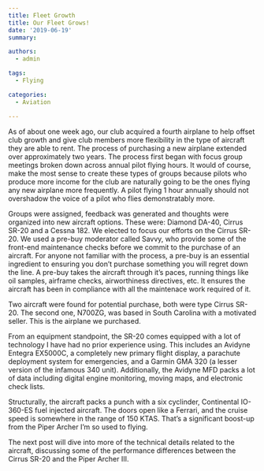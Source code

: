 ```yaml
---
title: Fleet Growth
title: Our Fleet Grows!
date: '2019-06-19'
summary:

authors:
  - admin

tags:
  - Flying

categories:
  - Aviation

---
```

As of about one week ago, our club acquired a fourth airplane to help offset club growth and give club members more flexibility in the type of aircraft they are able to rent. The process of purchasing a new airplane extended over approximately two years. The process first began with focus group meetings broken down across annual pilot flying hours. It would of course, make the most sense to create these types of groups because pilots who produce more income for the club are naturally going to be the ones flying any new airplane more frequently. A pilot flying 1 hour annually should not overshadow the voice of a pilot who flies demonstratably more.

Groups were assigned, feedback was generated and thoughts were organized into new aircraft options. These were: Diamond DA-40, Cirrus SR-20 and a Cessna 182. We elected to focus our efforts on the Cirrus SR-20. We used a pre-buy moderator called Savvy, who provide some of the front-end maintenance checks before we commit to the purchase of an aircraft. For anyone not familiar with the process, a pre-buy is an essential ingredient to ensuring you don’t purchase something you will regret down the line. A pre-buy takes the aircraft through it’s paces, running things like oil samples, airframe checks, airworthiness directives, etc. It ensures the aircraft has been in compliance with all the maintenace work required of it.

Two aircraft were found for potential purchase, both were type Cirrus SR-20. The second one, N700ZG, was based in South Carolina with a motivated seller. This is the airplane we purchased.

From an equipment standpoint, the SR-20 comes equipped with a lot of technology I have had no prior experience using. This includes an Avidyne Entegra EX5000C, a completely new primary flight display, a parachute deployment system for emergencies, and a Garmin GMA 320 (a lesser version of the infamous 340 unit). Additionally, the Avidyne MFD packs a lot of data including digital engine monitoring, moving maps, and electronic check lists.

Structurally, the aircraft packs a punch with a six cyclinder, Continental IO-360-ES fuel injected aircraft. The doors open like a Ferrari, and the cruise speed is somewhere in the range of 150 KTAS. That’s a significant boost-up from the Piper Archer I’m so used to flying.

The next post will dive into more of the technical details related to the aircraft, discussing some of the performance differences between the Cirrus SR-20 and the Piper Archer III.